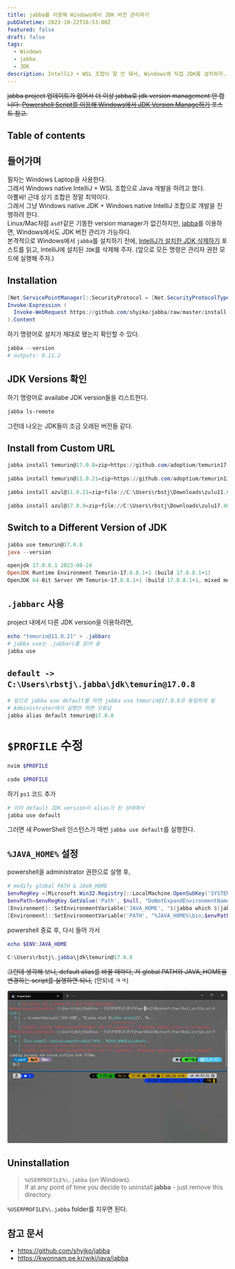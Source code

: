 ```yaml
---
title: jabba를 이용해 Windows에서 JDK 버전 관리하기
pubDatetime: 2023-10-22T16:53:00Z
featured: false
draft: false
tags:
  - Windows
  - jabba
  - JDK
description: IntelliJ + WSL 조합이 잘 안 돼서, Windows에 직접 JDK를 설치하자...
---
```


~~jabba project 업데이트가 없어서 더 이상 jabba로 jdk version management 안 합니다.
[Powershell Script를 이용해 Windows에서 JDK Version Manage하기](switch-multiple-jdk-versions-on-windows.md) 포스트 참고.~~

## Table of contents

## 들어가며

필자는 Windows Laptop을 사용한다.  
그래서 Windows native IntelliJ + WSL 조합으로 Java 개발을 하려고 했다.  
아뿔싸! 근데 상기 조합은 정말 최악이다.  
그래서 그냥 Windows native JDK + Windows native IntelliJ 조합으로 개발을 진행하려 한다.  
Linux/Mac처럼 `asdf`같은 기똥한 version manager가 없긴하지만, [jabba](https://github.com/shyiko/jabba)를 이용하면, Windows에서도 JDK 버전 관리가 가능하다.  
본격적으로 Windows에서 `jabba`를 설치하기 전에, [IntelliJ가 설치한 JDK 삭제하기](remove-jdks-installed-by-intellij.md) 포스트를 읽고, IntelliJ에 설치된 `JDK`를 삭제해 주자.
(앞으로 모든 명령은 관리자 권한 모드에 실행해 주자.)

## Installation

```powershell
[Net.ServicePointManager]::SecurityProtocol = [Net.SecurityProtocolType]::Tls12
Invoke-Expression (
  Invoke-WebRequest https://github.com/shyiko/jabba/raw/master/install.ps1 -UseBasicParsing
).Content
```

하기 명령어로 설치가 제대로 됐는지 확인할 수 있다.

```powershell
jabba --version
# outputs: 0.11.2
```

## JDK Versions 확인

하기 명령어로 availabe JDK version들을 리스트한다.

```powershell
jabba ls-remote
```

그런데 나오는 JDK들이 조금 오래된 버전들 같다.

## Install from Custom URL

```powershell
jabba install temurin@17.0.8=zip+https://github.com/adoptium/temurin17-binaries/releases/download/jdk-17.0.8.1%2B1/OpenJDK17U-jdk_x64_windows_hotspot_17.0.8.1_1.zip
```

```powershell
jabba install temurin@11.0.21=zip+https://github.com/adoptium/temurin11-binaries/releases/download/jdk-11.0.21%2B9/OpenJDK11U-jdk_x64_windows_hotspot_11.0.21_9.zip
```

```powershell
jabba install azul@11.0.21=zip+file://C:\Users\rbstj\Downloads\zulu11.68.17-ca-jdk11.0.21-win_x64.zip
```

```powershell
jabba install azul@17.0.9=zip+file://C:\Users\rbstj\Downloads\zulu17.46.19-ca-jdk17.0.9-win_x64.zip
```

## Switch to a Different Version of JDK

```powershell
jabba use temurin@17.0.8
java --version
```

```powershell
openjdk 17.0.8.1 2023-08-24
OpenJDK Runtime Environment Temurin-17.0.8.1+1 (build 17.0.8.1+1)
OpenJDK 64-Bit Server VM Temurin-17.0.8.1+1 (build 17.0.8.1+1, mixed mode, sharing)
```

## `.jabbarc` 사용

project 내에서 다른 JDK version을 이용하려면,

```powershell
echo "temurin@11.0.21" > .jabbarc
# jabba use는 .jabbarc를 읽어 옴
jabba use
```

## `default -> C:\Users\rbstj\.jabba\jdk\temurin@17.0.8`

```powershell
# 앞으로 jabba use default를 하면 jabba use temurin@17.0.8과 동일하게 됨
# Administrator에서 실행안 하면 오류남
jabba alias default temurin@17.0.8
```

# `$PROFILE` 수정

```powershell
nvim $PROFILE
```

```powershell
code $PROFILE
```

하기 `ps1` 코드 추가

```powershell
# 이미 default JDK version이 alias가 된 상태에서
jabba use default
```

그러면 새 PowerShell 인스턴스가 매번 `jabba use default`를 실행한다.

## `%JAVA_HOME%` 설정

powershell을 administrator 권한으로 실행 후,

```powershell
# modify global PATH & JAVA_HOME
$envRegKey =[Microsoft.Win32.Registry]::LocalMachine.OpenSubKey('SYSTEM\CurrentControlSet\Control\Session Manager\Environment', $true)
$envPath=$envRegKey.GetValue('Path', $null, "DoNotExpandEnvironmentNames").replace('%JAVA_HOME%\bin;', '')
[Environment]::SetEnvironmentVariable('JAVA_HOME', "$(jabba which $(jabba current))", 'Machine')
[Environment]::SetEnvironmentVariable('PATH', "%JAVA_HOME%\bin;$envPath", 'Machine')
```

powershell 종료 후, 다시 들어 가서

```powershell
echo $ENV:JAVA_HOME
```

```powershell
C:\Users\rbstj\.jabba\jdk\temurin@17.0.8
```

~~그런데 생각해 보니, default alias를 바꿀 때마다, 저 global PATH와 JAVA_HOME을 변경하는 script를 실행하면 되니,~~ (안되네 ㅋㅋ)

![](/src/assets/image/manage-jdks-on-windows-using-jabba-1697993673393.jpeg)

## Uninstallation

> `%USERPROFILE%\.jabba` (on Windows).  
> If at any point of time you decide to uninstall **jabba** - just remove this directory.

`%USERPROFILE%\.jabba` folder를 지우면 된다.

## 참고 문서

- <https://github.com/shyiko/jabba>
- <https://kwonnam.pe.kr/wiki/java/jabba>
